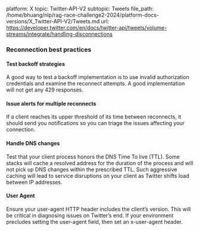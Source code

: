 platform: X
topic: Twitter-API-V2
subtopic: Tweets
file_path: /home/bhuang/nlp/rag-race-challenge2-2024/platform-docs-versions/X_Twitter-API-V2/Tweets.md
url: https://developer.twitter.com/en/docs/twitter-api/tweets/volume-streams/integrate/handling-disconnections


### Reconnection best practices

#### Test backoff strategies

A good way to test a backoff implementation is to use invalid authorization credentials and examine the reconnect attempts. A good implementation will not get any 429 responses.

#### Issue alerts for multiple reconnects

If a client reaches its upper threshold of its time between reconnects, it should send you notifications so you can triage the issues affecting your connection.

#### Handle DNS changes

Test that your client process honors the DNS Time To live (TTL). Some stacks will cache a resolved address for the duration of the process and will not pick up DNS changes within the prescribed TTL. Such aggressive caching will lead to service disruptions on your client as Twitter shifts load between IP addresses.

#### User Agent

Ensure your user-agent HTTP header includes the client’s version. This will be critical in diagnosing issues on Twitter’s end. If your environment precludes setting the user-agent field, then set an x-user-agent header.